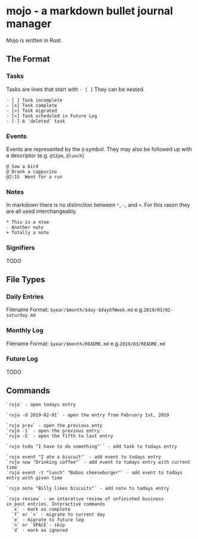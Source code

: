 # mojo - a markdown bullet journal manager

Mojo is written in Rust. 

## The Format

### Tasks

Tasks are lines that start with `- [ ]`
They can be nested.

```
- [ ] Task incomplete
- [x] Task complete
- [>] Task migrated
- [<] Task scheduled in Future Log
- [-] A 'deleted' task
```

### Events

Events are represented by the `@` symbol. They may also be
followed up with a descriptor (e.g. `@12pm`, `@lunch`)

```
@ Saw a bird
@ Drank a cappucino
@2:15  Went for a run
```

### Notes

In markdown there is no distinction between `*`, `-`, and `+`. 
For this rason they are all used interchangeably.

```
* This is a ntoe
- Another note
+ Totally a note
```


### Signifiers

TODO

## File Types

### Daily Entries

Filename Format: `$year/$month/$day-$dayOfWeek.md`
e.g.`2019/03/02-saturday.md`

### Monthly Log

Filename Format: `$year/$month/README.md`
e.g.`2019/03/README.md`

### Future Log

TODO

## Commands

```
`rujo` - open todays entry

`rujo -d 2019-02-01` - open the entry from February 1st, 2019

`rujo prev` - open the previous enty
`rujo -1` - open the previous entry
`rujo -5` - open the fifth to last entry

`rujo todo "I have to do something"`` - add task to todays entry

`rujo event "I ate a biscuit"` - add event to todays entry
`rujo now "Drinking coffee"` - add event to todays entry with current time
`rujo event -t "lunch" "Babas cheeseburger"` - add event to todays entry with given time

`rujo note "Billy likes biscuits"` - add note to todays entry

`rujo review` - an interative review of unfinished business
in past entries. Interactive commands
  `x` - mark as complete 
  `f` or `>` - migrate to current day
  `e` - migrate to future log
  `n` or `SPACE`- skip
  `d` - mark as ignored
```
